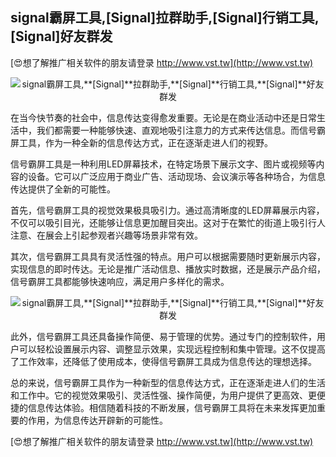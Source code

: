 ## **signal霸屏工具,**[Signal]**拉群助手,**[Signal]**行销工具,**[Signal]**好友群发**

[😍想了解推广相关软件的朋友请登录 http://www.vst.tw](http://www.vst.tw)

 <center><img src="https://vst.tw/MP4/tuiguang/png/5.png" alt="signal霸屏工具,**[Signal]**拉群助手,**[Signal]**行销工具,**[Signal]**好友群发"></center>

在当今快节奏的社会中，信息传达变得愈发重要。无论是在商业活动中还是日常生活中，我们都需要一种能够快速、直观地吸引注意力的方式来传达信息。而信号霸屏工具，作为一种全新的信息传达方式，正在逐渐走进人们的视野。

信号霸屏工具是一种利用LED屏幕技术，在特定场景下展示文字、图片或视频等内容的设备。它可以广泛应用于商业广告、活动现场、会议演示等各种场合，为信息传达提供了全新的可能性。

首先，信号霸屏工具的视觉效果极具吸引力。通过高清晰度的LED屏幕展示内容，不仅可以吸引目光，还能够让信息更加醒目突出。这对于在繁忙的街道上吸引行人注意、在展会上引起参观者兴趣等场景非常有效。

其次，信号霸屏工具具有灵活性强的特点。用户可以根据需要随时更新展示内容，实现信息的即时传达。无论是推广活动信息、播放实时数据，还是展示产品介绍，信号霸屏工具都能够快速响应，满足用户多样化的需求。

 <center><img src="https://vst.tw/MP4/tuiguang/png/2.png" alt="signal霸屏工具,**[Signal]**拉群助手,**[Signal]**行销工具,**[Signal]**好友群发"></center>

此外，信号霸屏工具还具备操作简便、易于管理的优势。通过专门的控制软件，用户可以轻松设置展示内容、调整显示效果，实现远程控制和集中管理。这不仅提高了工作效率，还降低了使用成本，使得信号霸屏工具成为信息传达的理想选择。

总的来说，信号霸屏工具作为一种新型的信息传达方式，正在逐渐走进人们的生活和工作中。它的视觉效果吸引、灵活性强、操作简便，为用户提供了更高效、更便捷的信息传达体验。相信随着科技的不断发展，信号霸屏工具将在未来发挥更加重要的作用，为信息传达开辟新的可能性。

[😍想了解推广相关软件的朋友请登录 http://www.vst.tw](http://www.vst.tw)




